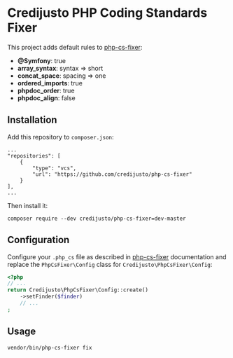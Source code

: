 # Credijusto PHP Coding Standards Fixer

This project adds default rules to [php-cs-fixer](https://github.com/FriendsOfPHP/PHP-CS-Fixer):

- **@Symfony**: true
- **array_syntax**: syntax => short
- **concat_space**: spacing => one
- **ordered_imports**: true
- **phpdoc_order**: true
- **phpdoc_align**: false

## Installation
Add this repository to `composer.json`:

```
...
"repositories": [
    {
        "type": "vcs",
        "url": "https://github.com/credijusto/php-cs-fixer"
    }
],
...
```

Then install it:

```
composer require --dev credijusto/php-cs-fixer=dev-master
```

## Configuration

Configure your `.php_cs` file as described in [php-cs-fixer](https://github.com/FriendsOfPHP/PHP-CS-Fixer) documentation and replace the `PhpCsFixer\Config` class for `Credijusto\PhpCsFixer\Config`:


```php
<?php
// ...
return Credijusto\PhpCsFixer\Config::create()
    ->setFinder($finder)
    // ...
;
```

## Usage

```
vendor/bin/php-cs-fixer fix
```
